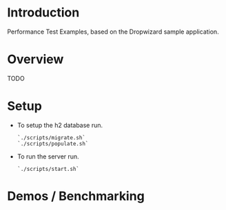 # Introduction

Performance Test Examples, based on the Dropwizard sample application.

# Overview

TODO

# Setup

* To setup the h2 database run.

      `./scripts/migrate.sh`
      `./scripts/populate.sh`

* To run the server run.

      `./scripts/start.sh`

# Demos / Benchmarking


